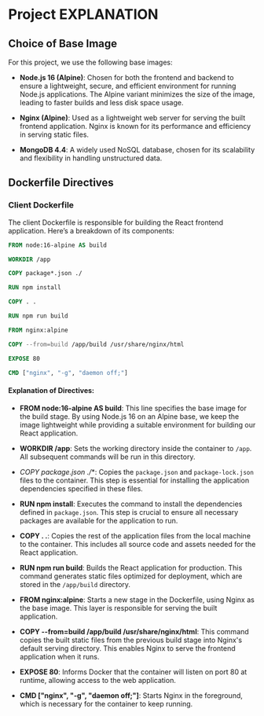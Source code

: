 
# Project EXPLANATION


## Choice of Base Image

For this project, we use the following base images:

- **Node.js 16 (Alpine)**: Chosen for both the frontend and backend to ensure a lightweight, secure, and efficient environment for running Node.js applications. The Alpine variant minimizes the size of the image, leading to faster builds and less disk space usage.

- **Nginx (Alpine)**: Used as a lightweight web server for serving the built frontend application. Nginx is known for its performance and efficiency in serving static files.

- **MongoDB 4.4**: A widely used NoSQL database, chosen for its scalability and flexibility in handling unstructured data.

## Dockerfile Directives

### Client Dockerfile

The client Dockerfile is responsible for building the React frontend application. Here’s a breakdown of its components:

```dockerfile
FROM node:16-alpine AS build

WORKDIR /app

COPY package*.json ./

RUN npm install

COPY . .

RUN npm run build

FROM nginx:alpine

COPY --from=build /app/build /usr/share/nginx/html

EXPOSE 80

CMD ["nginx", "-g", "daemon off;"]
```

#### Explanation of Directives:

- **FROM node:16-alpine AS build**: This line specifies the base image for the build stage. By using Node.js 16 on an Alpine base, we keep the image lightweight while providing a suitable environment for building our React application.

- **WORKDIR /app**: Sets the working directory inside the container to `/app`. All subsequent commands will be run in this directory.

- **COPY package*.json ./**: Copies the `package.json` and `package-lock.json` files to the container. This step is essential for installing the application dependencies specified in these files.

- **RUN npm install**: Executes the command to install the dependencies defined in `package.json`. This step is crucial to ensure all necessary packages are available for the application to run.

- **COPY . .**: Copies the rest of the application files from the local machine to the container. This includes all source code and assets needed for the React application.

- **RUN npm run build**: Builds the React application for production. This command generates static files optimized for deployment, which are stored in the `/app/build` directory.

- **FROM nginx:alpine**: Starts a new stage in the Dockerfile, using Nginx as the base image. This layer is responsible for serving the built application.

- **COPY --from=build /app/build /usr/share/nginx/html**: This command copies the built static files from the previous build stage into Nginx's default serving directory. This enables Nginx to serve the frontend application when it runs.

- **EXPOSE 80**: Informs Docker that the container will listen on port 80 at runtime, allowing access to the web application.

- **CMD ["nginx", "-g", "daemon off;"]**: Starts Nginx in the foreground, which is necessary for the container to keep running.

